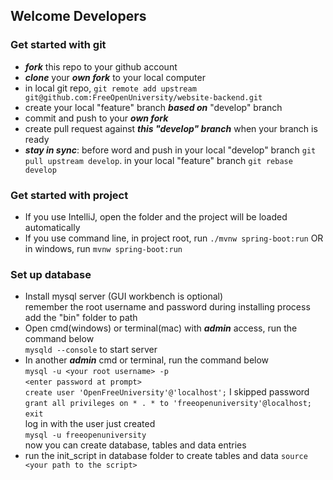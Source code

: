 ## Welcome Developers

### Get started with git
- ***fork*** this repo to your github account
- ***clone*** your ***own fork*** to your local computer
- in local git repo, ```git remote add upstream git@github.com:FreeOpenUniversity/website-backend.git```
- create your local "feature" branch ***based on*** "develop" branch
- commit and push to your ***own fork***
- create pull request against ***this "develop" branch*** when your branch is ready
- ***stay in sync***: before word and push
  in your local "develop" branch ```git pull upstream develop```.
  in your local "feature" branch ```git rebase develop```

### Get started with project
- If you use IntelliJ, open the folder and the project will be loaded automatically
- If you use command line, in project root, run ```./mvnw spring-boot:run``` OR in windows, run ```mvnw spring-boot:run```
 ### Set up database
- Install mysql server (GUI workbench is optional)  
  remember the root username and password during installing process  
  add the "bin" folder to path  
- Open cmd(windows) or terminal(mac) with ***admin*** access, run the command below  
  ```mysqld --console``` to start server  
- In another ***admin*** cmd or terminal, run the command below  
  ```mysql -u <your root username> -p```  
  ```<enter password at prompt>```  
  ```create user 'OpenFreeUniversity'@'localhost';``` I skipped password    
  ```grant all privileges on * . * to 'freeopenuniversity'@localhost;```  
  ```exit```  
  log in with the user just created  
  ```mysql -u freeopenuniversity```  
  now you can create database, tables and data entries  
- run the init_script in database folder to create tables and data
  ```source <your path to the script>```
  
